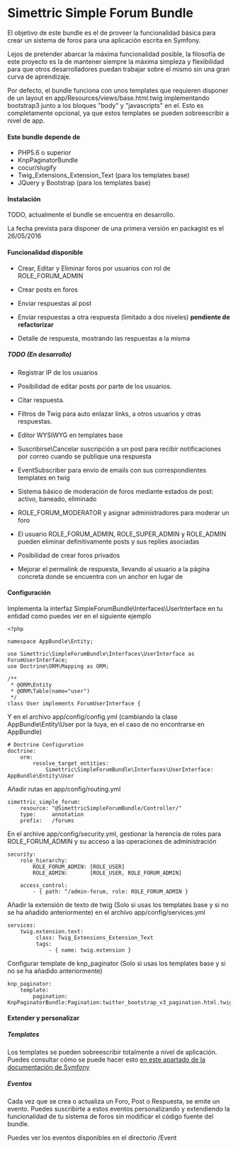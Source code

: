 Simettric Simple Forum Bundle
=============================

El objetivo de este bundle es el de proveer la funcionalidad básica para crear un sistema de foros para una aplicación escrita en Symfony.

Lejos de pretender abarcar la máxima funcionalidad posible, la filosofía de este proyecto es la de mantener siempre la máxima simpleza y flexibilidad para que otros desarrolladores puedan trabajar sobre el mismo sin una gran curva de aprendizaje.

Por defecto, el bundle funciona con unos templates que requieren disponer de un layout en app/Resources/views/base.html.twig implementando bootstrap3 junto a los bloques "body" y "javascripts" en el.
Esto es completamente opcional, ya que estos templates se pueden sobreescribir a nivel de app.


#### Este bundle depende de 

* PHP5.6 o superior
* KnpPaginatorBundle
* cocur/slugify
* Twig_Extensions_Extension_Text (para los templates base)
* JQuery y Bootstrap (para los templates base)


#### Instalación

TODO, actualmente el bundle se encuentra en desarrollo.

La fecha prevista para disponer de una primera versión en packagist es el 26/05/2016 

#### Funcionalidad disponible

* Crear, Editar y Eliminar foros por usuarios con rol de ROLE_FORUM_ADMIN

* Crear posts en foros

* Enviar respuestas al post

* Enviar respuestas a otra respuesta (limitado a dos niveles) **pendiente de refactorizar**

* Detalle de respuesta, mostrando las respuestas a la misma



##### TODO (En desarrollo)

* Registrar IP de los usuarios

* Posibilidad de editar posts por parte de los usuarios.

* Citar respuesta.

* Filtros de Twig para auto enlazar links, a otros usuarios y otras respuestas.

* Editor WYSIWYG en templates base

* Suscribirse\Cancelar suscripción a un post para recibir notificaciones por correo cuando se publique una respuesta

* EventSubscriber para envío de emails con sus correspondientes templates en twig

* Sistema básico de moderación de foros mediante estados de post: activo, baneado, eliminado

* ROLE_FORUM_MODERATOR y asignar administradores para moderar un foro

* El usuario ROLE_FORUM_ADMIN, ROLE_SUPER_ADMIN y ROLE_ADMIN pueden eliminar definitivamente posts y sus replies asociadas

* Posibilidad de crear foros privados

* Mejorar el permalink de respuesta, llevando al usuario a la página concreta donde se encuentra con un anchor en lugar de

#### Configuración

Implementa la interfaz SimpleForumBundle\Interfaces\UserInterface en tu entidad como puedes ver en el siguiente ejemplo

    <?php
    
    namespace AppBundle\Entity;
    
    use Simettric\SimpleForumBundle\Interfaces\UserInterface as ForumUserInterface;
    use Doctrine\ORM\Mapping as ORM;
    
    /**
     * @ORM\Entity
     * @ORM\Table(name="user")
     */
    class User implements ForumUserInterface {

Y en el archivo app/config/config.yml (cambiando la clase AppBundle\Entity\User por la tuya, en el caso de no encontrarse en AppBundle)

    # Doctrine Configuration
    doctrine:
        orm:
            resolve_target_entities:
                Simettric\SimpleForumBundle\Interfaces\UserInterface: AppBundle\Entity\User
                
                

Añadir rutas en app/config/routing.yml

    simettric_simple_forum:
        resource: "@SimettricSimpleForumBundle/Controller/"
        type:     annotation
        prefix:   /forums


En el archive app/config/security.yml, gestionar la herencia de roles para ROLE_FORUM_ADMIN y su acceso a las operaciones de administración

    security:
        role_hierarchy:
            ROLE_FORUM_ADMIN: [ROLE_USER]
            ROLE_ADMIN:       [ROLE_USER, ROLE_FORUM_ADMIN]
            
        access_control:
            - { path: ^/admin-forum, role: ROLE_FORUM_ADMIN }


Añadir la extensión de texto de twig (Solo si usas los templates base y si no se ha añadido anteriormente) en el archivo app/config/services.yml

    services:
        twig.extension.text:
             class: Twig_Extensions_Extension_Text
             tags:
                 - { name: twig.extension }

Configurar template de knp_paginator (Solo si usas los templates base y si no se ha añadido anteriormente)

    knp_paginator:
        template:
            pagination: KnpPaginatorBundle:Pagination:twitter_bootstrap_v3_pagination.html.twig


#### Extender y personalizar



##### Templates

Los templates se pueden sobreescribir totalmente a nivel de aplicación.
Puedes consultar cómo se puede hacer esto [en este apartado de la documentación de Symfony](http://symfony.com/doc/current/book/templating.html#overriding-bundle-templates)

##### Eventos

Cada vez que se crea o actualiza un Foro, Post o Respuesta, se emite un evento. 
Puedes suscribirte a estos eventos personalizando y extendiendo la funcionalidad de tu sistema de foros sin modificar el código fuente del bundle.

Puedes ver los eventos disponibles en el directorio /Event